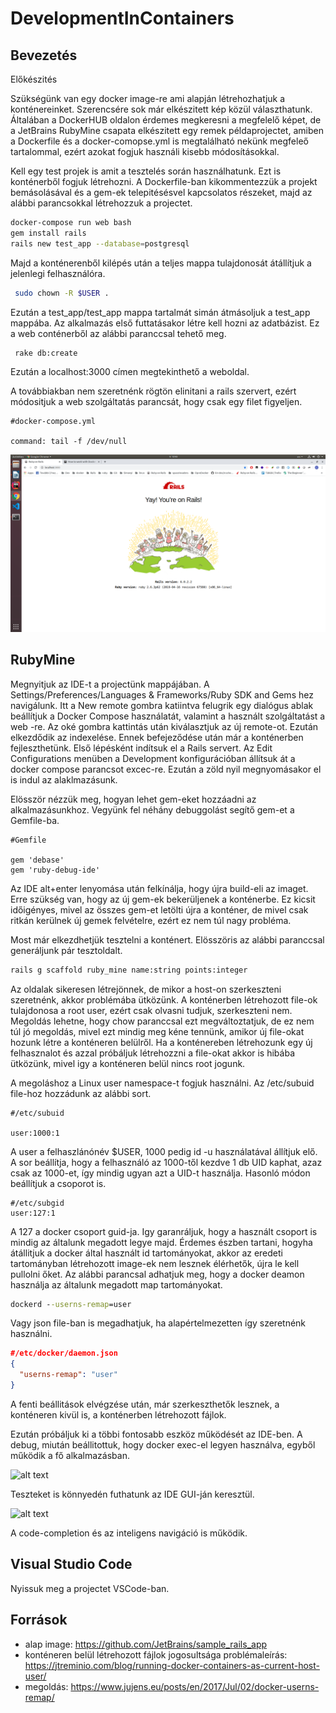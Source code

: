 # DevelopmentInContainers
## Bevezetés 

Előkészités

Szükségünk van egy docker image-re ami alapján létrehozhatjuk a konténereinket. Szerencsére sok már elkészitett kép közül választhatunk. Általában a DockerHUB oldalon érdemes megkeresni a megfelelő képet, de a JetBrains RubyMine csapata elkészitett egy remek példaprojectet, amiben a Dockerfile és a docker-comopse.yml is megtalálható nekünk megfeleő tartalommal, ezért azokat fogjuk használi kisebb módosításokkal.

Kell egy test projek is amit a tesztelés során használhatunk. Ezt is konténerből fogjuk létrehozni. A Dockerfile-ban kikommentezzük a projekt bemásolásával és a gem-ek telepitésésvel kapcsolatos részeket, majd az alábbi parancsokkal létrehozzuk a projectet. 

```sh
docker-compose run web bash
gem install rails 
rails new test_app --database=postgresql

```

Majd a konténerenből kilépés után a teljes mappa tulajdonosát átállítjuk a jelenlegi felhasználóra.

```sh
 sudo chown -R $USER .
```
Ezután a test_app/test_app mappa tartalmát simán átmásoljuk a test_app mappába. 
Az alkalmazás első futtatásakor létre kell hozni az adatbázist. Ez a web conténerből az alábbi paranccsal tehető meg.

```sh
 rake db:create
```

Ezután a localhost:3000 címen megtekinthető a weboldal.

A továbbiakban nem szeretnénk rögtön elinitani a rails szervert, ezért módositjuk a web szolgáltatás parancsát, hogy csak egy filet figyeljen.

```docker-compose
#docker-compose.yml

command: tail -f /dev/null
```

![alt text](images/start.png "Image")

## RubyMine
Megnyitjuk az IDE-t a projectünk mappájában. A Settings/Preferences/Languages & Frameworks/Ruby SDK and Gems
hez navigálunk. Itt a New remote gombra katiintva felugrik egy dialógus ablak beállítjuk a Docker Compose használatát, valamint a használt szolgáltatást a web -re. Az oké gombra kattintás után kiválasztjuk az új remote-ot. Ezután elkezdődik az indexelése. Ennek befejeződése után már a konténerben fejleszthetünk. Első lépésként indítsuk el a Rails servert. Az Edit Configurations menüben a Development konfigurációban állítsuk át a docker compose parancsot excec-re. Ezután a zöld nyil megnyomásakor el is indul az alaklmazásunk.

Elösször nézzük meg, hogyan lehet gem-eket hozzáadni az alkalmazásunkhoz. Vegyünk fel néhány debuggolást segítő gem-et a Gemfile-ba.

```Gemfile
#Gemfile

gem 'debase'
gem 'ruby-debug-ide'
```  
Az IDE alt+enter lenyomása után felkínálja, hogy újra build-eli az imaget. Erre szükség van, hogy az új gem-ek bekerüljenek a konténerbe. Ez kicsit időigényes, mivel az összes gem-et letölti újra a konténer, de mivel csak ritkán kerülnek új gemek felvételre, ezért ez nem túl nagy probléma.

Most már elkezdhetjük tesztelni a konténert. Elösszöris az alábbi paranccsal generáljunk pár tesztoldalt.

```sh
rails g scaffold ruby_mine name:string points:integer
```

Az oldalak sikeresen létrejönnek, de mikor a host-on szerkeszteni szeretnénk, akkor problémába ütközünk. A konténerben létrehozott file-ok tulajdonosa a root user, ezért csak olvasni tudjuk, szerkeszteni nem. Megoldás lehetne, hogy chow paranccsal ezt megváltoztatjuk, de ez nem túl jó megoldás, mivel ezt mindig meg kéne tennünk, amikor új file-okat hozunk létre a konténeren belülről. Ha a konténereben létrehozunk egy új felhasznalot és azzal próbáljuk létrehozzni a file-okat akkor is hibába ütközünk, mivel igy a konténeren belül nincs root jogunk. 

A megoláshoz a Linux user namespace-t fogjuk használni. Az /etc/subuid file-hoz hozzádunk az alábbi sort.

```
#/etc/subuid

user:1000:1
```
A user a felhaszlánónév $USER, 1000 pedig id -u használatával állítjuk elő. A sor beállítja, hogy a felhasználó az 1000-től kezdve 1 db UID kaphat, azaz csak az 1000-et, így mindig ugyan azt a UID-t használja. Hasonló módon beállítjuk a csoporot is.

```
#/etc/subgid
user:127:1
```

A 127 a docker csoport guid-ja. Igy garanráljuk, hogy a használt csoport is mindig az általunk megadott legye majd. Érdemes észben tartani, hogyha átállitjuk a docker által használt id tartományokat, akkor az eredeti tartományban létrehozott image-ek nem lesznek élérhetők, újra le kell pullolni őket. Az alábbi parancsal adhatjuk meg, hogy a docker deamon használja az általunk megadott map tartományokat.

```cmd
dockerd --userns-remap=user
```

Vagy json file-ban is megadhatjuk, ha alapértelmezetten így szeretnénk használni.

```json
#/etc/docker/daemon.json
{
  "userns-remap": "user"
}
```
A fenti beállitások elvégzése után, már szerkeszthetők lesznek, a konténeren kivül is, a konténerben létrehozott fájlok.

Ezután próbáljuk ki a többi fontosabb eszköz működését az IDE-ben. A debug, miután beállitottuk, hogy docker exec-el legyen használva, egyből működik a fő alkalmazásban.

![alt text](images/mines_debug.png "Image")

Teszteket is könnyedén futhatunk az IDE GUI-ján keresztül.

![alt text](images/test.png "Image")

A code-completion és az inteligens navigáció is működik.

## Visual Studio Code

Nyissuk meg a projectet VSCode-ban. 

## Források
- alap image: https://github.com/JetBrains/sample_rails_app
- konténeren belül létrehozott fájlok jogosultsága problémaleírás: https://jtreminio.com/blog/running-docker-containers-as-current-host-user/
- megoldás: https://www.jujens.eu/posts/en/2017/Jul/02/docker-userns-remap/